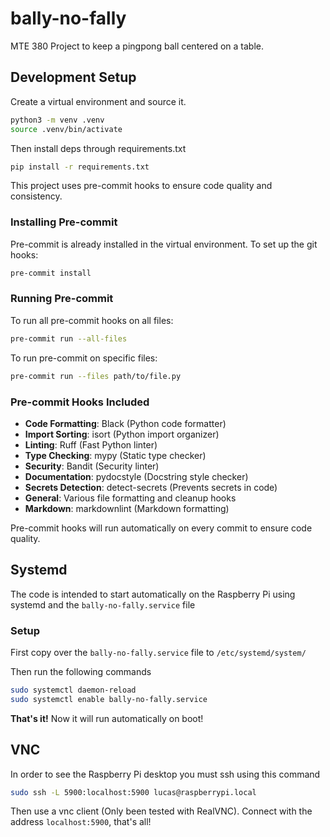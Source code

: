 # bally-no-fally

MTE 380 Project to keep a pingpong ball centered on a table.

## Development Setup

Create a virtual environment and source it.

```bash
python3 -m venv .venv
source .venv/bin/activate
```

Then install deps through requirements.txt

```bash
pip install -r requirements.txt
```

This project uses pre-commit hooks to ensure code quality and consistency.

### Installing Pre-commit

Pre-commit is already installed in the virtual environment. To set up the git hooks:

```bash
pre-commit install
```

### Running Pre-commit

To run all pre-commit hooks on all files:

```bash
pre-commit run --all-files
```

To run pre-commit on specific files:

```bash
pre-commit run --files path/to/file.py
```

### Pre-commit Hooks Included

- **Code Formatting**: Black (Python code formatter)
- **Import Sorting**: isort (Python import organizer)
- **Linting**: Ruff (Fast Python linter)
- **Type Checking**: mypy (Static type checker)
- **Security**: Bandit (Security linter)
- **Documentation**: pydocstyle (Docstring style checker)
- **Secrets Detection**: detect-secrets (Prevents secrets in code)
- **General**: Various file formatting and cleanup hooks
- **Markdown**: markdownlint (Markdown formatting)

Pre-commit hooks will run automatically on every commit to ensure code quality.

## Systemd

The code is intended to start automatically on the Raspberry Pi using systemd and the  `bally-no-fally.service` file

### Setup

First copy over the `bally-no-fally.service` file to `/etc/systemd/system/`

Then run the following commands

```bash
sudo systemctl daemon-reload
sudo systemctl enable bally-no-fally.service
```

**That's it!** Now it will run automatically on boot!

## VNC

In order to see the Raspberry Pi desktop you must ssh using this command

```bash
sudo ssh -L 5900:localhost:5900 lucas@raspberrypi.local
```

Then use a vnc client (Only been tested with RealVNC).
Connect with the address `localhost:5900`, that's all!
